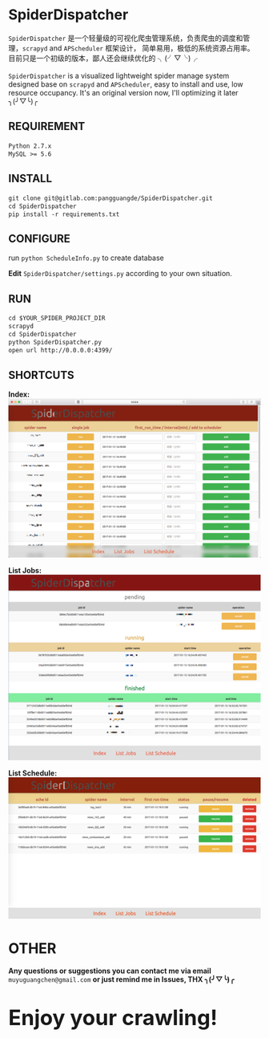 SpiderDispatcher
===
`SpiderDispatcher` 是一个轻量级的可视化爬虫管理系统，负责爬虫的调度和管理，`scrapyd` and `APScheduler` 框架设计，
简单易用，极低的系统资源占用率。目前只是一个初级的版本，鄙人还会继续优化的 ╮(╯▽╰)╭
<br></br>
`SpiderDispatcher` is a visualized lightweight spider manage system designed base on `scrapyd` and `APScheduler`, 
easy to install and use, low resource occupancy. It's an original version now, I'll optimizing it later ╮(╯▽╰)╭

REQUIREMENT
---

```
Python 2.7.x
MySQL >= 5.6
```

INSTALL
---

```
git clone git@gitlab.com:pangguangde/SpiderDispatcher.git
cd SpiderDispatcher
pip install -r requirements.txt
```


CONFIGURE
---
run `python ScheduleInfo.py` to create database

**Edit** `SpiderDispatcher/settings.py` according to your own situation.


RUN
---

```
cd $YOUR_SPIDER_PROJECT_DIR
scrapyd
cd SpiderDispatcher
python SpiderDispatcher.py
open url http://0.0.0.0:4399/
```

SHORTCUTS
---
**Index:**
![](shortcuts/index.png)

**List Jobs:**
![](shortcuts/job_list.png)

**List Schedule:**
![](shortcuts/list_schedule.png)

OTHER
=====
**Any questions or suggestions you can contact me via email** `muyuguangchen@gmail.com` **or just remind me in Issues, 
THX ╮(╯▽╰)╭**

<p style="font-size: 3em"><b>Enjoy your crawling!</b></p>



